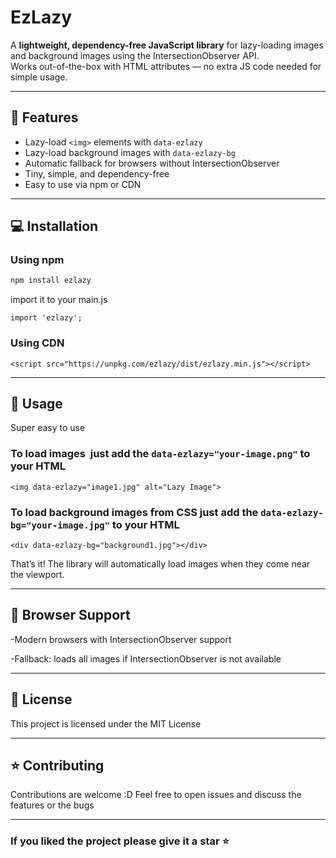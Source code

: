 # EzLazy

A **lightweight, dependency-free JavaScript library** for lazy-loading images and background images using the IntersectionObserver API.  
Works out-of-the-box with HTML attributes — no extra JS code needed for simple usage.

---

## 🚀 Features

- Lazy-load `<img>` elements with `data-ezlazy`
- Lazy-load background images with `data-ezlazy-bg`
- Automatic fallback for browsers without IntersectionObserver
- Tiny, simple, and dependency-free
- Easy to use via npm or CDN

---

## 💻 Installation

### Using npm

```bash
npm install ezlazy
```

import it to your main.js

```
import 'ezlazy';
```

### Using CDN

```
<script src="https://unpkg.com/ezlazy/dist/ezlazy.min.js"></script>
```

---

## 📝 Usage

Super easy to use

### To load images <img> just add the `data-ezlazy="your-image.png"` to your HTML

```
<img data-ezlazy="image1.jpg" alt="Lazy Image">
```

### To load background images from CSS just add the `data-ezlazy-bg="your-image.jpg"` to your HTML

```
<div data-ezlazy-bg="background1.jpg"></div>
```

That’s it! The library will automatically load images when they come near the viewport.

---

## 🔧 Browser Support

-Modern browsers with IntersectionObserver support

-Fallback: loads all images if IntersectionObserver is not available

---

## 📄 License

This project is licensed under the MIT License

---

## ⭐ Contributing

Contributions are welcome :D
Feel free to open issues and discuss the features or the bugs

---

### If you liked the project please give it a star ⭐
